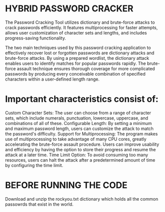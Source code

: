 # HYBRID PASSWORD CRACKER
The Password Cracking Tool utilizes dictionary and brute-force attacks to crack passwords efficiently. It features multiprocessing for faster attempts, allows user customization of character sets and lengths, and includes progress-saving functionality.

The two main techniques used by this password cracking application to effectively recover lost or forgotten passwords are dictionary attacks and brute-force attacks. By using a prepared wordlist, the dictionary attack enables users to identify matches for popular passwords rapidly. The brute-force assault technique ensures thorough coverage for more complicated passwords by producing every conceivable combination of specified characters within a user-defined length range.

# Important characteristics consist of:
Custom Character Sets: The user can choose from a range of character sets, which include numerals, punctuation, lowercase, uppercase, and combinations of all of these.
Configurable Length: By setting a minimum and maximum password length, users can customize the attack to match the password's difficulty.
Support for Multiprocessing: The program makes use of multiprocessing to take advantage of many CPU cores, greatly accelerating the brute-force assault procedure.
Users can improve usability and efficiency by having the option to store their progress and resume the attack at a later time.
Time Limit Option: To avoid consuming too many resources, users can halt the attack after a predetermined amount of time by configuring the time limit.

# BEFORE RUNNING THE CODE
Download and unzip the rockyou.txt dictionary which holds all the common passowrds that exist in the world.
